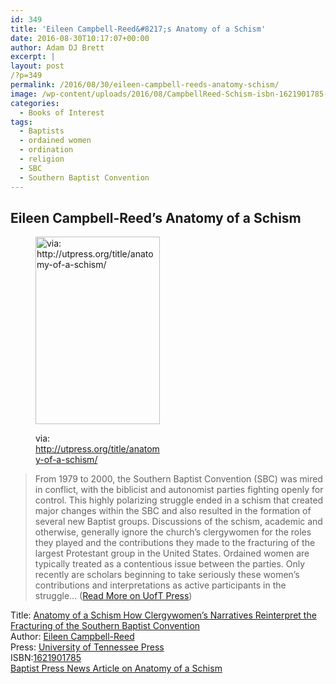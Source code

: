 ```yaml
---
id: 349
title: 'Eileen Campbell-Reed&#8217;s Anatomy of a Schism'
date: 2016-08-30T10:17:07+00:00
author: Adam DJ Brett
excerpt: |
layout: post
/?p=349
permalink: /2016/08/30/eileen-campbell-reeds-anatomy-schism/
image: /wp-content/uploads/2016/08/CampbellReed-Schism-isbn-1621901785-rev-678x1024.jpg
categories:
  - Books of Interest
tags:
  - Baptists
  - ordained women
  - ordination
  - religion
  - SBC
  - Southern Baptist Convention
---
```

## Eileen Campbell-Reed&#8217;s Anatomy of a Schism

<!--more--><figure id="attachment_350" aria-describedby="caption-attachment-350" style="width: 199px" class="wp-caption alignnone">

[<img class="size-medium wp-image-350" src="http://nabpr.org/wp-content/uploads/2016/08/CampbellReed-Schism-isbn-1621901785-rev-678x1024-199x300.jpg" alt="via: http://utpress.org/title/anatomy-of-a-schism/" width="199" height="300" srcset="http://3.83.244.150/wp-content/uploads/2016/08/CampbellReed-Schism-isbn-1621901785-rev-678x1024-199x300.jpg 199w, http://3.83.244.150/wp-content/uploads/2016/08/CampbellReed-Schism-isbn-1621901785-rev-678x1024.jpg 678w" sizes="(max-width: 199px) 100vw, 199px" />](http://3.83.244.150/wp-content/uploads/2016/08/CampbellReed-Schism-isbn-1621901785-rev-678x1024.jpg)<figcaption id="caption-attachment-350" class="wp-caption-text">via: http://utpress.org/title/anatomy-of-a-schism/</figcaption></figure> 

> From 1979 to 2000, the Southern Baptist Convention (SBC) was mired in conflict, with the biblicist and autonomist parties fighting openly for control. This highly polarizing struggle ended in a schism that created major changes within the SBC and also resulted in the formation of several new Baptist groups. Discussions of the schism, academic and otherwise, generally ignore the church’s clergywomen for the roles they played and the contributions they made to the fracturing of the largest Protestant group in the United States. Ordained women are typically treated as a contentious issue between the parties. Only recently are scholars beginning to take seriously these women’s contributions and interpretations as active participants in the struggle&#8230; ([Read More on UofT Press](http://utpress.org/title/anatomy-of-a-schism/))

Title: [Anatomy of a Schism How Clergywomen’s Narratives Reinterpret the Fracturing of the Southern Baptist Convention](http://utpress.org/title/anatomy-of-a-schism/)  
Author: [Eileen Campbell-Reed](http://eileencampbellreed.org/blog/anatomy-of-a-schism/)  
Press: [University of Tennessee Press](http://utpress.org/title/anatomy-of-a-schism/)  
ISBN:[1621901785  
](https://www.amazon.com/Anatomy-Schism-Clergywomens-Narratives-Reinterpret/dp/1621901785) [Baptist Press News Article on Anatomy of a Schism](https://baptistnews.com/article/author-says-womens-narratives-shed-new-light-on-sbc-conflict/)